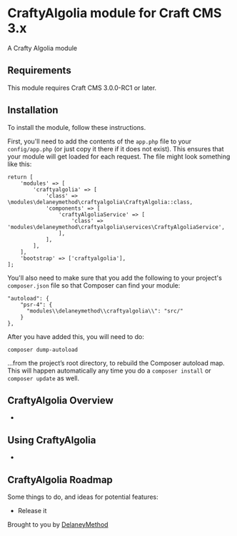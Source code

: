 # CraftyAlgolia module for Craft CMS 3.x

A Crafty Algolia module

## Requirements

This module requires Craft CMS 3.0.0-RC1 or later.

## Installation

To install the module, follow these instructions.

First, you'll need to add the contents of the `app.php` file to your `config/app.php` (or just copy it there if it does not exist). This ensures that your module will get loaded for each request. The file might look something like this:
```
return [
    'modules' => [
        'craftyalgolia' => [
            'class' => \modules\delaneymethod\craftyalgolia\CraftyAlgolia::class,
            'components' => [
                'craftyAlgoliaService' => [
                    'class' => 'modules\delaneymethod\craftyalgolia\services\CraftyAlgoliaService',
                ],
            ],
        ],
    ],
    'bootstrap' => ['craftyalgolia'],
];
```
You'll also need to make sure that you add the following to your project's `composer.json` file so that Composer can find your module:

    "autoload": {
        "psr-4": {
          "modules\\delaneymethod\\craftyalgolia\\": "src/"
        }
    },

After you have added this, you will need to do:

    composer dump-autoload
 
 …from the project’s root directory, to rebuild the Composer autoload map. This will happen automatically any time you do a `composer install` or `composer update` as well.

## CraftyAlgolia Overview

-

## Using CraftyAlgolia

-

## CraftyAlgolia Roadmap

Some things to do, and ideas for potential features:

* Release it

Brought to you by [DelaneyMethod](http://www.delaneymethod.com)
